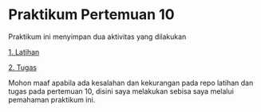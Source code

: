 # Praktikum Pertemuan 10

Praktikum ini menyimpan dua aktivitas yang dilakukan

[1. Latihan](https://github.com/185610018latif/tekn-basis-data/blob/master/minggu-10/latihan.md)

[2. Tugas](https://github.com/185610018latif/tekn-basis-data/blob/master/minggu-10/beda-1-2.md)

Mohon maaf apabila ada kesalahan dan kekurangan pada repo latihan dan tugas pada pertemuan 10, disini saya melakukan sebisa saya melalui pemahaman praktikum ini.